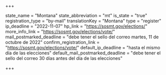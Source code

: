 +++

state_name = "Montana"
state_abbreviation = "mt"
is_state = "true"
registration_type = "by-mail"
translationKey = "Montana"
type = "register"
ip_deadline = "2022-11-07"
hp_link = "https://sosmt.gov/elections/"
more_info_link = "https://sosmt.gov/elections/vote/"
mail_postmarked_deadline = "debe tener el sello del correo martes, 11 de octubre de 2022"
confirm_registration_link = "https://sosmt.gov/elections/vote/"
default_ip_deadline = "hasta el mismo día de las elecciones"
default_mail_postmarked_deadline = "debe tener el sello del correo 30 días antes del día de las elecciones"

+++